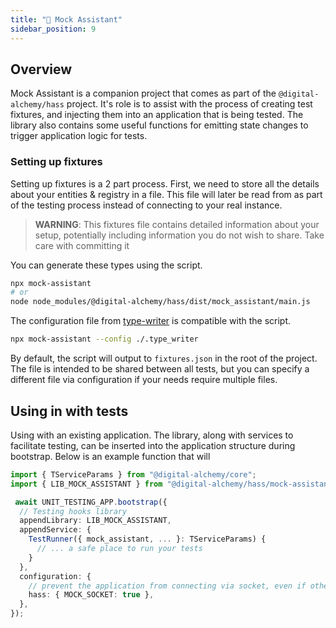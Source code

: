 ```yaml
---
title: "🤡 Mock Assistant"
sidebar_position: 9
---
```

## Overview

Mock Assistant is a companion project that comes as part of the `@digital-alchemy/hass` project.
It's role is to assist with the process of creating test fixtures, and injecting them into an application that is being tested.
The library also contains some useful functions for emitting state changes to trigger application logic for tests.

### Setting up fixtures

Setting up fixtures is a 2 part process. First, we need to store all the details about your entities & registry in a file. This file will later be read from as part of the testing process instead of connecting to your real instance.

> **WARNING**: This fixtures file contains detailed information about your setup, potentially including information you do not wish to share. Take care with committing it

You can generate these types using the script.

```bash
npx mock-assistant
# or
node node_modules/@digital-alchemy/hass/dist/mock_assistant/main.js
```

The configuration file from [type-writer](/type-writer) is compatible with the script.

```bash
npx mock-assistant --config ./.type_writer
```

By default, the script will output to `fixtures.json` in the root of the project.
The file is intended to be shared between all tests, but you can specify a different file via configuration if your needs require multiple files.

## Using in with tests

Using with an existing application. The library, along with services to facilitate testing, can be inserted into the application structure during bootstrap.
Below is an example function that will

```typescript
import { TServiceParams } from "@digital-alchemy/core";
import { LIB_MOCK_ASSISTANT } from "@digital-alchemy/hass/mock-assistant";

 await UNIT_TESTING_APP.bootstrap({
  // Testing hooks library
  appendLibrary: LIB_MOCK_ASSISTANT,
  appendService: {
    TestRunner({ mock_assistant, ... }: TServiceParams) {
      // ... a safe place to run your tests
    }
  },
  configuration: {
    // prevent the application from connecting via socket, even if otherwise properly configured
    hass: { MOCK_SOCKET: true },
  },
});
```
